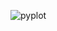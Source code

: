 ![pyplot](https://user-images.githubusercontent.com/43073565/91993237-f9c20a80-ece9-11ea-954d-a0e4b576de99.png)
